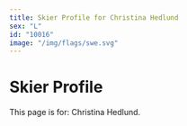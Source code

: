 ```yaml
---
title: Skier Profile for Christina Hedlund
sex: "L"
id: "10016"
image: "/img/flags/swe.svg" 
---
```


# Skier Profile

This page is for: Christina Hedlund.
    